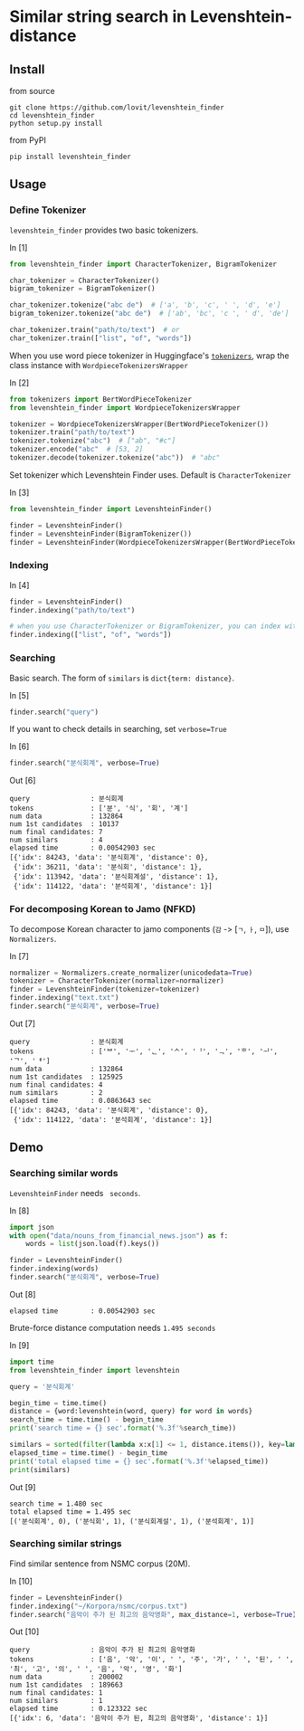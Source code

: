 # Similar string search in Levenshtein-distance

## Install

from source
```
git clone https://github.com/lovit/levenshtein_finder
cd levenshtein_finder
python setup.py install
```

from PyPI
```
pip install levenshtein_finder
```

## Usage

### Define Tokenizer

`levenshtein_finder` provides two basic tokenizers.

In [1]
```python
from levenshtein_finder import CharacterTokenizer, BigramTokenizer

char_tokenizer = CharacterTokenizer()
bigram_tokenizer = BigramTokenizer()

char_tokenizer.tokenize("abc de")  # ['a', 'b', 'c', ' ', 'd', 'e']
bigram_tokenizer.tokenize("abc de")  # ['ab', 'bc', 'c ', ' d', 'de']

char_tokenizer.train("path/to/text")  # or
char_tokenizer.train(["list", "of", "words"])
```

When you use word piece tokenizer in Huggingface's [`tokenizers`](https://github.com/huggingface/tokenizers), wrap the class instance with `WordpieceTokenizersWrapper`

In [2]
```python
from tokenizers import BertWordPieceTokenizer
from levenshtein_finder import WordpieceTokenizersWrapper

tokenizer = WordpieceTokenizersWrapper(BertWordPieceTokenizer())
tokenizer.train("path/to/text")
tokenizer.tokenize("abc")  # ["ab", "#c"]
tokenizer.encode("abc"  # [53, 2]
tokenizer.decode(tokenizer.tokenize("abc"))  # "abc"
```

Set tokenizer which Levenshtein Finder uses. Default is `CharacterTokenizer`

In [3]
```python
from levenshtein_finder import LevenshteinFinder()

finder = LevenshteinFinder()
finder = LevenshteinFinder(BigramTokenizer())
finder = LevenshteinFinder(WordpieceTokenizersWrapper(BertWordPieceTokenizer()))
```

### Indexing

In [4]
```python
finder = LevenshteinFinder()
finder.indexing("path/to/text")

# when you use CharacterTokenizer or BigramTokenizer, you can index with list of words
finder.indexing(["list", "of", "words"])
```

### Searching

Basic search. The form of `similars` is `dict{term: distance}`.

In [5]
```python
finder.search("query")
```

If you want to check details in searching, set `verbose=True`

In [6]
```python
finder.search("분식회계", verbose=True)
```

Out [6]
```
query               : 분식회계
tokens              : ['분', '식', '회', '계']
num data            : 132864
num 1st candidates  : 10137
num final candidates: 7
num similars        : 4
elapsed time        : 0.00542903 sec
[{'idx': 84243, 'data': '분식회계', 'distance': 0},
 {'idx': 36211, 'data': '분식회', 'distance': 1},
 {'idx': 113942, 'data': '분식회계설', 'distance': 1},
 {'idx': 114122, 'data': '분석회계', 'distance': 1}]
```

### For decomposing Korean to Jamo (NFKD)

To decompose Korean character to jamo components (`감` -> [`ㄱ`, `ㅏ`, `ㅁ`]), use `Normalizers`.

In [7]
```python
normalizer = Normalizers.create_normalizer(unicodedata=True)
tokenizer = CharacterTokenizer(normalizer=normalizer)
finder = LevenshteinFinder(tokenizer=tokenizer)
finder.indexing("text.txt")
finder.search("분식회계", verbose=True)
```

Out [7]
```
query               : 분식회계
tokens              : ['ᄇ', 'ᅮ', 'ᆫ', 'ᄉ', 'ᅵ', 'ᆨ', 'ᄒ', 'ᅬ', 'ᄀ', 'ᅨ']
num data            : 132864
num 1st candidates  : 125925
num final candidates: 4
num similars        : 2
elapsed time        : 0.0863643 sec
[{'idx': 84243, 'data': '분식회계', 'distance': 0},
 {'idx': 114122, 'data': '분석회계', 'distance': 1}]
```

## Demo

### Searching similar words

`LevenshteinFinder` needs ` seconds`.

In [8]
```python
import json
with open("data/nouns_from_financial_news.json") as f:
    words = list(json.load(f).keys())

finder = LevenshteinFinder()
finder.indexing(words)
finder.search("분식회계", verbose=True)
```

Out [8]
```
elapsed time        : 0.00542903 sec
```

Brute-force distance computation needs `1.495 seconds`

In [9]
```python
import time
from levenshtein_finder import levenshtein

query = '분식회계'

begin_time = time.time()
distance = {word:levenshtein(word, query) for word in words}
search_time = time.time() - begin_time
print('search time = {} sec'.format('%.3f'%search_time))

similars = sorted(filter(lambda x:x[1] <= 1, distance.items()), key=lambda x:x[1])
elapsed_time = time.time() - begin_time
print('total elapsed time = {} sec'.format('%.3f'%elapsed_time))
print(similars)
```

Out [9]
```
search time = 1.480 sec
total elapsed time = 1.495 sec
[('분식회계', 0), ('분식회', 1), ('분식회계설', 1), ('분석회계', 1)]
```

### Searching similar strings

Find similar sentence from NSMC corpus (20M).

In [10]
```python
finder = LevenshteinFinder()
finder.indexing("~/Korpora/nsmc/corpus.txt")
finder.search("음악이 주가 된 최고의 음악영화", max_distance=1, verbose=True)
```

Out [10]
```
query               : 음악이 주가 된 최고의 음악영화
tokens              : ['음', '악', '이', ' ', '주', '가', ' ', '된', ' ', '최', '고', '의', ' ', '음', '악', '영', '화']
num data            : 200002
num 1st candidates  : 189663
num final candidates: 1
num similars        : 1
elapsed time        : 0.123322 sec
[{'idx': 6, 'data': '음악이 주가 된, 최고의 음악영화', 'distance': 1}]
```